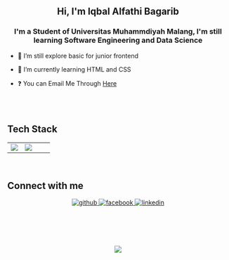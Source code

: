 ## <div align="center">Hi, I'm Iqbal Alfathi Bagarib</div>


### <div align="center">I'm a Student of Universitas Muhammdiyah Malang, I'm still learning Software Engineering and Data Science</div>

- 🔭 I’m still explore basic for junior frontend

- 🌱 I’m currently learning HTML and CSS

- ❓ You can Email Me Through [Here](mailto:GominexV4@gmail.com)

<br/>  

<br/>

## Tech Stack

<table align="center">
<tr><td align="top" width="33%">
<img src=https://upload.wikimedia.org/wikipedia/commons/thumb/6/61/HTML5_logo_and_wordmark.svg/2048px-HTML5_logo_and_wordmark.svg.png></td>

<td valign="top" width="33%">
<img src=https://www.google.com/url?sa=i&url=https%3A%2F%2Fen.wikipedia.org%2Fwiki%2FCSS&psig=AOvVaw1OMNe2Tjb4Eb30XTWamHlu&ust=1738424581243000&source=images&cd=vfe&opi=89978449&ved=0CBQQjRxqFwoTCKDqy-ymoIsDFQAAAAAdAAAAABAE"
</td><td valign="top" width="33%">





</td></tr></table>

<br/>  


## Connect with me
<div align="center">
<a href="https://github.com/" target="_blank">
<img src=https://img.shields.io/badge/github-%2324292e.svg?&style=for-the-badge&logo=github&logoColor=white alt=github style="margin-bottom: 5px;" />
</a>
<a href="https://www.facebook.com/yuyuuki.yunimeyuki/" target="_blank">
<img src=https://img.shields.io/badge/facebook-%232E87FB.svg?&style=for-the-badge&logo=facebook&logoColor=white alt=facebook style="margin-bottom: 5px;" />
</a>  
<a href="https://www.linkedin.com/in/iqbal-alfathi-bagarib-808670278/" target="_blank">
<img src=https://img.shields.io/badge/linkedin-%231E77B5.svg?&style=for-the-badge&logo=linkedin&logoColor=white alt=linkedin style="margin-bottom: 5px;" />
</a>
</div>  
<br/>
<div align="center" style="display:inline-block;flex-wrap:nowrap";>

<img
/>

</div>


#
<div align="center"><img src="https://spotify-github-profile.vercel.app/api/view?uid=31oqw4q4lmris3kpeqeyi4ojxnkm&cover_image=true&theme=default&show_offline=false&background_color=121212" /></div>  

<br/>  
